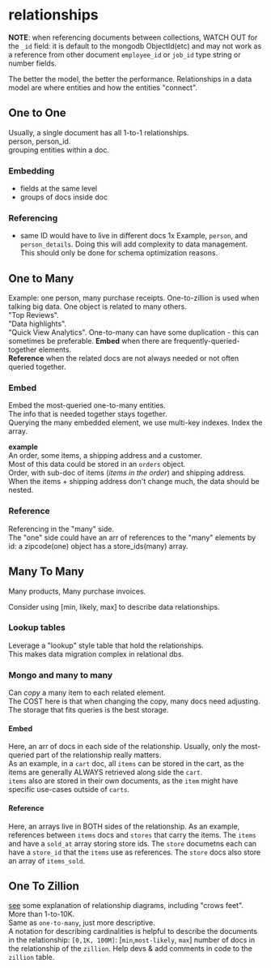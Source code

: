 # relationships

**NOTE**: when referencing documents between collections, WATCH OUT for the `_id` field: it is default to the mongodb ObjectId(etc) and may not work as a reference from other document `employee_id` or `job_id` type string or number fields.

The better the model, the better the performance.
Relationships in a data model are where entities and how the entities "connect".

## One to One

Usually, a single document has all 1-to-1 relationships.  
person, person_id.  
grouping entities within a doc.

### Embedding

- fields at the same level
- groups of docs inside doc

### Referencing

- same ID would have to live in different docs 1x
  Example, `person`, and `person_details`. Doing this will add complexity to data management. This should only be done for schema optimization reasons.

## One to Many

Example: one person, many purchase receipts.
One-to-zillion is used when talking big data.
One object is related to many others.  
"Top Reviews".  
"Data highlights".  
"Quick View Analytics".
One-to-many can have some duplication - this can sometimes be preferable.
**Embed** when there are frequently-queried-together elements.  
**Reference** when the related docs are not always needed or not often queried together.

### Embed

Embed the most-queried one-to-many entities.  
The info that is needed together stays together.  
Querying the many embedded element, we use multi-key indexes. Index the array.

**example**  
An order, some items, a shipping address and a customer.  
Most of this data could be stored in an `orders` object.  
Order, with sub-doc of items (_items in the order_) and shipping address. When the items + shipping address don't change much, the data should be nested.

### Reference

Referencing in the "many" side.  
The "one" side could have an arr of references to the "many" elements by id: a zipcode(one) object has a store_ids(many) array.

## Many To Many

Many products, Many purchase invoices.

Consider using [min, likely, max] to describe data relationships.

### Lookup tables

Leverage a "lookup" style table that hold the relationships.  
This makes data migration complex in relational dbs.

### Mongo and many to many

Can _copy_ a many item to each related element.  
The COST here is that when changing the copy, many docs need adjusting.  
The storage that fits queries is the best storage.

#### Embed

Here, an arr of docs in each side of the relationship.
Usually, only the most-queried part of the relationship really matters.  
As an example, in a `cart` doc, all `items` can be stored in the cart, as the items are generally ALWAYS retrieved along side the `cart`.  
`items` also are stored in their own documents, as the `item` might have specific use-cases outside of `carts`.

#### Reference

Here, an arrays live in BOTH sides of the relationship.
As an example, references between `items` docs and `stores` that carry the items. The `items` and have a `sold_at` array storing store ids. The `store` documetns each can have a `store_id` that the `items` use as references. The `store` docs also store an array of `items_sold`.

## One To Zillion

[see](https://www.vertabelo.com/blog/crow-s-foot-notation) some explanation of relationship diagrams, including "crows feet".  
More than 1-to-10K.  
Same as `one-to-many`, just more descriptive.  
A notation for describing cardinalities is helpful to describe the documents in the relationship: `[0,1K, 100M]`: [`min`,`most-likely`, `max`] number of docs in the relationship of the `zillion`.
Help devs & add comments in code to the `zillion` table.
